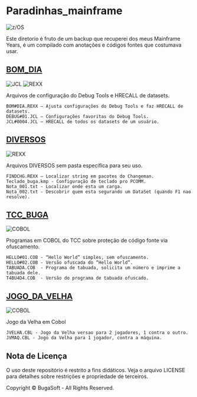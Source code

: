 # Paradinhas_mainframe
![z/OS](https://img.shields.io/badge/z--OS-Mainframe-green?style=for-the-badge)

Este diretorio é fruto de um backup que recuperei dos meus Mainframe Years, é um compilado com anotações e códigos fontes que costumava usar.

## [BOM_DIA](https://github.com/buga-buga-buga/paradinhas_mainframe/tree/main/BOM_DIA)

![JCL](https://img.shields.io/badge/JCL-Mainframe-ora?style=for-the-badge)
![REXX](https://img.shields.io/badge/REXX-Script-blue?style=for-the-badge)

Arquivos de configuração do Debug Tools e HRECALL de datasets.
```plaintext
BOM#DIA.REXX – Ajusta configurações do Debug Tools e faz HRECALL de datasets.
DEBUG#01.JCL – Configurações favoritas do Debug Tools.
JCL#0004.JCL – HRECALL de todos os datasets de um usuário.
```
## [DIVERSOS](https://github.com/buga-buga-buga/paradinhas_mainframe/tree/main/DIVERSOS)
![REXX](https://img.shields.io/badge/REXX-Script-blue?style=for-the-badge)

Arquivos DIVERSOS sem pasta especifica para seu uso.
```plaintext
FINDCHG.REXX – Localizar string em pacotes do Changeman.
Teclado_buga.kmp - Configuração de teclado pro PCOMM.
Nota_001.txt - Localizar onde esta um carga.
Nota_002.txt - Descobrir quem esta segurando um DataSet (quando F1 nao resolve).

```
## [TCC_BUGA](https://github.com/buga-buga-buga/paradinhas_mainframe/tree/main/TCC_BUGA)
![COBOL](https://img.shields.io/badge/COBOL-Source%20Code-pink?style=for-the-badge)

Programas em COBOL do TCC sobre proteção de código fonte via ofuscamento.

```plaintext
HELLO#01.COB - “Hello World” simples, sem ofuscamento.
HELLO#02.COB - Versão ofuscada do “Hello World”.
TABUADA.COB  - Programa de tabuada, solicita um número e imprime a tabuada dele.
T4BU4D4.COB  - Versão do programa de tabuada ofuscado.
```

## [JOGO_DA_VELHA](https://github.com/buga-buga-buga/paradinhas_mainframe/tree/main/JOGO_DA_VELHA)
![COBOL](https://img.shields.io/badge/COBOL-Source%20Code-pink?style=for-the-badge)

Jogo da Velha em Cobol

```plaintext
JVELHA.CBL - Jogo da Velha versao para 2 jogadores, 1 contra o outro.
JVMAQ.CBL - Jogo da Velha para 1 jogador, contra a máquina.
```

## Nota de Licença
O uso deste repositório é restrito a fins didáticos. Veja o arquivo LICENSE para detalhes sobre restrições e propriedade de terceiros.

Copyright © BugaSoft - All Rights Reserved.


